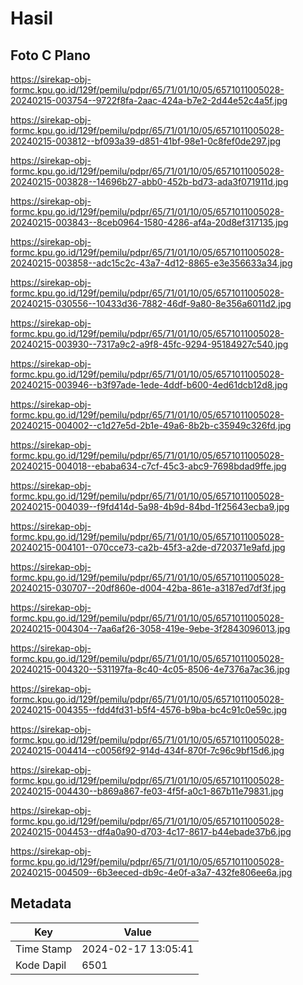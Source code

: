 # Hasil

## Foto C Plano

https://sirekap-obj-formc.kpu.go.id/129f/pemilu/pdpr/65/71/01/10/05/6571011005028-20240215-003754--9722f8fa-2aac-424a-b7e2-2d44e52c4a5f.jpg

https://sirekap-obj-formc.kpu.go.id/129f/pemilu/pdpr/65/71/01/10/05/6571011005028-20240215-003812--bf093a39-d851-41bf-98e1-0c8fef0de297.jpg

https://sirekap-obj-formc.kpu.go.id/129f/pemilu/pdpr/65/71/01/10/05/6571011005028-20240215-003828--14696b27-abb0-452b-bd73-ada3f071911d.jpg

https://sirekap-obj-formc.kpu.go.id/129f/pemilu/pdpr/65/71/01/10/05/6571011005028-20240215-003843--8ceb0964-1580-4286-af4a-20d8ef317135.jpg

https://sirekap-obj-formc.kpu.go.id/129f/pemilu/pdpr/65/71/01/10/05/6571011005028-20240215-003858--adc15c2c-43a7-4d12-8865-e3e356633a34.jpg

https://sirekap-obj-formc.kpu.go.id/129f/pemilu/pdpr/65/71/01/10/05/6571011005028-20240215-030556--10433d36-7882-46df-9a80-8e356a6011d2.jpg

https://sirekap-obj-formc.kpu.go.id/129f/pemilu/pdpr/65/71/01/10/05/6571011005028-20240215-003930--7317a9c2-a9f8-45fc-9294-95184927c540.jpg

https://sirekap-obj-formc.kpu.go.id/129f/pemilu/pdpr/65/71/01/10/05/6571011005028-20240215-003946--b3f97ade-1ede-4ddf-b600-4ed61dcb12d8.jpg

https://sirekap-obj-formc.kpu.go.id/129f/pemilu/pdpr/65/71/01/10/05/6571011005028-20240215-004002--c1d27e5d-2b1e-49a6-8b2b-c35949c326fd.jpg

https://sirekap-obj-formc.kpu.go.id/129f/pemilu/pdpr/65/71/01/10/05/6571011005028-20240215-004018--ebaba634-c7cf-45c3-abc9-7698bdad9ffe.jpg

https://sirekap-obj-formc.kpu.go.id/129f/pemilu/pdpr/65/71/01/10/05/6571011005028-20240215-004039--f9fd414d-5a98-4b9d-84bd-1f25643ecba9.jpg

https://sirekap-obj-formc.kpu.go.id/129f/pemilu/pdpr/65/71/01/10/05/6571011005028-20240215-004101--070cce73-ca2b-45f3-a2de-d720371e9afd.jpg

https://sirekap-obj-formc.kpu.go.id/129f/pemilu/pdpr/65/71/01/10/05/6571011005028-20240215-030707--20df860e-d004-42ba-861e-a3187ed7df3f.jpg

https://sirekap-obj-formc.kpu.go.id/129f/pemilu/pdpr/65/71/01/10/05/6571011005028-20240215-004304--7aa6af26-3058-419e-9ebe-3f2843096013.jpg

https://sirekap-obj-formc.kpu.go.id/129f/pemilu/pdpr/65/71/01/10/05/6571011005028-20240215-004320--531197fa-8c40-4c05-8506-4e7376a7ac36.jpg

https://sirekap-obj-formc.kpu.go.id/129f/pemilu/pdpr/65/71/01/10/05/6571011005028-20240215-004355--fdd4fd31-b5f4-4576-b9ba-bc4c91c0e59c.jpg

https://sirekap-obj-formc.kpu.go.id/129f/pemilu/pdpr/65/71/01/10/05/6571011005028-20240215-004414--c0056f92-914d-434f-870f-7c96c9bf15d6.jpg

https://sirekap-obj-formc.kpu.go.id/129f/pemilu/pdpr/65/71/01/10/05/6571011005028-20240215-004430--b869a867-fe03-4f5f-a0c1-867b11e79831.jpg

https://sirekap-obj-formc.kpu.go.id/129f/pemilu/pdpr/65/71/01/10/05/6571011005028-20240215-004453--df4a0a90-d703-4c17-8617-b44ebade37b6.jpg

https://sirekap-obj-formc.kpu.go.id/129f/pemilu/pdpr/65/71/01/10/05/6571011005028-20240215-004509--6b3eeced-db9c-4e0f-a3a7-432fe806ee6a.jpg


## Metadata

| Key        | Value               |
| ---------- | ------------------- |
| Time Stamp | 2024-02-17 13:05:41 |
| Kode Dapil | 6501                |




